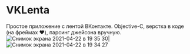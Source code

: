 # VKLenta
Простое приложение с лентой ВКонтакте. Objective-C, верстка в коде (на фреймах ❤️), парсинг джейсона вручную.
![Снимок экрана 2021-04-22 в 19 35 30](https://user-images.githubusercontent.com/13520824/115752720-0db69b80-a3a3-11eb-8398-4fce69db20aa.png)|![Снимок экрана 2021-04-22 в 19 34 27](https://user-images.githubusercontent.com/13520824/115752729-0f805f00-a3a3-11eb-8968-d69df8a53a80.png)

